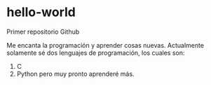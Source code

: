 # hello-world
Primer repositorio Github

Me encanta la programación y aprender cosas nuevas.
Actualmente solamente sé dos lenguajes de programación, los cuales son:
  1. C
  2. Python
pero muy pronto aprenderé más.
